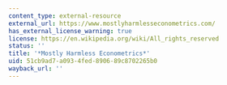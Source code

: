 ```yaml
---
content_type: external-resource
external_url: https://www.mostlyharmlesseconometrics.com/
has_external_license_warning: true
license: https://en.wikipedia.org/wiki/All_rights_reserved
status: ''
title: '*Mostly Harmless Econometrics*'
uid: 51cb9ad7-a093-4fed-8906-89c8702265b0
wayback_url: ''
---
```

